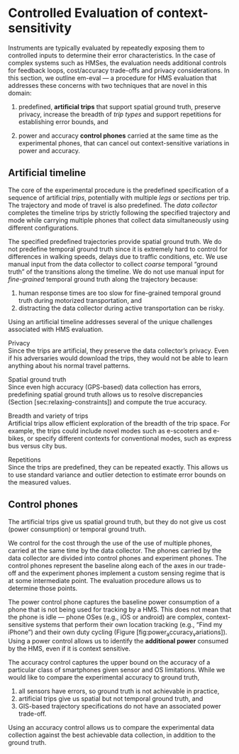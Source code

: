 Controlled Evaluation of context-sensitivity
============================================

Instruments are typically evaluated by repeatedly exposing them to controlled inputs to determine their error characteristics. In the case of complex systems such as HMSes, the evaluation needs additional controls for feedback loops, cost/accuracy trade-offs and privacy considerations. In this section, we outline em-eval — a procedure for HMS evaluation that addresses these concerns with two techniques that are novel in this domain:

1.  predefined, **artificial trips** that support spatial ground truth, preserve privacy, increase the breadth of *trip types* and support repetitions for establishing error bounds, and

2.  power and accuracy **control phones** carried at the same time as the experimental phones, that can cancel out context-sensitive variations in power and accuracy.

Artificial timeline
-------------------

The core of the experimental procedure is the predefined specification of a sequence of artificial *trips*, potentially with multiple *legs* or *sections* per trip. The trajectory and mode of travel is also predefined. The *data collector* completes the timeline trips by strictly following the specified trajectory and mode while carrying multiple phones that collect data simultaneously using different configurations.

The specified predefined trajectories provide spatial ground truth. We do not predefine temporal ground truth since it is extremely hard to control for differences in walking speeds, delays due to traffic conditions, etc. We use manual input from the data collector to collect *coarse* temporal “ground truth” of the transitions along the timeline. We do not use manual input for *fine-grained* temporal ground truth along the trajectory because:

1. human response times are too slow for fine-grained temporal ground truth during motorized transportation, and
1. distracting the data collector during active transportation can be risky.

Using an artificial timeline addresses several of the unique challenges associated with HMS evaluation.

Privacy  
Since the trips are artificial, they preserve the data collector’s privacy. Even if his adversaries would download the trips, they would not be able to learn anything about his normal travel patterns.

Spatial ground truth  
Since even high accuracy (GPS-based) data collection has errors, predefining spatial ground truth allows us to resolve discrepancies (Section [sec:relaxing-constraints]) and compute the true accuracy.

Breadth and variety of trips  
Artificial trips allow efficient exploration of the breadth of the trip space. For example, the trips could include novel modes such as e-scooters and e-bikes, or specify different contexts for conventional modes, such as express bus versus city bus.

Repetitions  
Since the trips are predefined, they can be repeated exactly. This allows us to use standard variance and outlier detection to estimate error bounds on the measured values.

Control phones
--------------

The artificial trips give us spatial ground truth, but they do not give us cost (power consumption) or temporal ground truth.

We control for the cost through the use of the use of multiple phones, carried at the same time by the data collector. The phones carried by the data collector are divided into control phones and experiment phones. The control phones represent the baseline along each of the axes in our trade-off and the experiment phones implement a custom sensing regime that is at some intermediate point. The evaluation procedure allows us to determine those points.

The power control phone captures the baseline power consumption of a phone that is not being used for tracking by a HMS. This does not mean that the phone is idle — phone OSes (e.g., iOS or android) are complex, context-sensitive systems that perform their own location tracking (e.g., “Find my iPhone”) and their own duty cycling (Figure [fig:power<sub>a</sub>ccuracy<sub>v</sub>ariations]). Using a power control allows us to identify the **additional power** consumed by the HMS, even if it is context sensitive.

The accuracy control captures the upper bound on the accuracy of a particular class of smartphones given sensor and OS limitations. While we would like to compare the experimental accuracy to ground truth,

1. all sensors have errors, so ground truth is not achievable in practice,
1. artificial trips give us spatial but not temporal ground truth, and
1. GIS-based trajectory specifications do not have an associated power trade-off.

Using an accuracy control allows us to compare the experimental data collection against the best achievable data collection, in addition to the ground truth.
